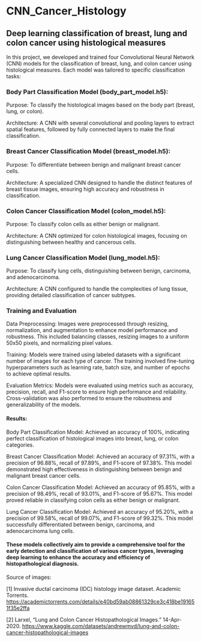 # CNN_Cancer_Histology
## Deep learning classification of breast, lung and colon cancer using histological measures


In this project, we developed and trained four Convolutional Neural Network (CNN) models for the classification of breast, lung, and colon cancer using histological measures. Each model was tailored to specific classification tasks:

### Body Part Classification Model (body_part_model.h5):
Purpose: To classify the histological images based on the body part (breast, lung, or colon).

Architecture: A CNN with several convolutional and pooling layers to extract spatial features, followed by fully connected layers to make the final classification.

### Breast Cancer Classification Model (breast_model.h5):
Purpose: To differentiate between benign and malignant breast cancer cells.

Architecture: A specialized CNN designed to handle the distinct features of breast tissue images, ensuring high accuracy and robustness in classification.

### Colon Cancer Classification Model (colon_model.h5):
Purpose: To classify colon cells as either benign or malignant.

Architecture: A CNN optimized for colon histological images, focusing on distinguishing between healthy and cancerous cells.

### Lung Cancer Classification Model (lung_model.h5):
Purpose: To classify lung cells, distinguishing between benign, carcinoma, and adenocarcinoma.

Architecture: A CNN configured to handle the complexities of lung tissue, providing detailed classification of cancer subtypes.

### Training and Evaluation
Data Preprocessing: Images were preprocessed through resizing, normalization, and augmentation to enhance model performance and robustness. This included balancing classes, resizing images to a uniform 50x50 pixels, and normalizing pixel values.

Training: Models were trained using labeled datasets with a significant number of images for each type of cancer. The training involved fine-tuning hyperparameters such as learning rate, batch size, and number of epochs to achieve optimal results.

Evaluation Metrics: Models were evaluated using metrics such as accuracy, precision, recall, and F1-score to ensure high performance and reliability. Cross-validation was also performed to ensure the robustness and generalizability of the models.

#### Results:
Body Part Classification Model: Achieved an accuracy of 100%, indicating perfect classification of histological images into breast, lung, or colon categories.

Breast Cancer Classification Model: Achieved an accuracy of 97.31%, with a precision of 96.88%, recall of 97.89%, and F1-score of 97.38%. This model demonstrated high effectiveness in distinguishing between benign and malignant breast cancer cells.

Colon Cancer Classification Model: Achieved an accuracy of 95.85%, with a precision of 98.49%, recall of 93.01%, and F1-score of 95.67%. This model proved reliable in classifying colon cells as either benign or malignant.

Lung Cancer Classification Model: Achieved an accuracy of 95.20%, with a precision of 99.58%, recall of 99.07%, and F1-score of 99.32%. This model successfully differentiated between benign, carcinoma, and adenocarcinoma lung cells.


#### These models collectively aim to provide a comprehensive tool for the early detection and classification of various cancer types, leveraging deep learning to enhance the accuracy and efficiency of histopathological diagnosis.

Source of images:

[1] 	Invasive ductal carcinoma (IDC) histology image dataset. Academic Torrents. 
https://academictorrents.com/details/e40bd59ab08861329ce3c418be191651f35e2ffa

[2] 	Larxel, “Lung and Colon Cancer Histopathological Images.” 14-Apr-2020.
https://www.kaggle.com/datasets/andrewmvd/lung-and-colon-cancer-histopathological-images







